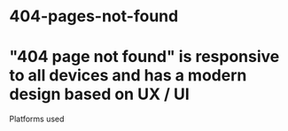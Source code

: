 # 404-pages-not-found
# "404 page not found" is responsive to all devices and has a modern design based on UX / UI

  Platforms used
